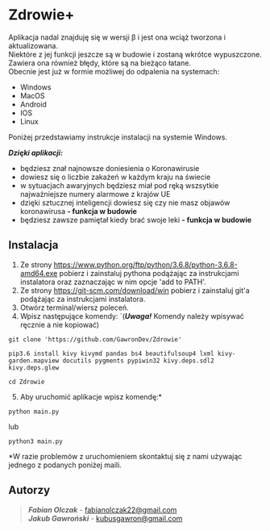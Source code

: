 Zdrowie+
============
Aplikacja nadal znajduję się w wersji β i jest ona wciąż tworzona i  aktualizowana.  
Niektóre z jej funkcji jeszcze są w budowie i zostaną wkrótce wypuszczone.  
Zawiera ona również błędy, które są na bieżąco łatane.  
Obecnie jest już w formie możliwej do odpalenia na systemach:  
  * Windows
  * MacOS
  * Android
  * IOS
  * Linux
 
Poniżej przedstawiamy instrukcje instalacji na systemie Windows.  

***Dzięki aplikacji:***
  * będziesz znał najnowsze doniesienia o Koronawirusie
  * dowiesz się o liczbie zakażeń w każdym kraju na świecie
  * w sytuacjach awaryjnych będziesz miał pod ręką wszsytkie najważniejsze numery alarmowe z krajów UE
  * dzięki sztucznej inteligencji dowiesz się czy nie masz objawów koronawirusa **- funkcja w budowie**
  * będziesz zawsze pamiętał kiedy brać swoje leki **- funkcja w budowie**

Instalacja
----------

1. Ze strony https://www.python.org/ftp/python/3.6.8/python-3.6.8-amd64.exe pobierz i zainstaluj pythona podążając za instrukcjami instalatora oraz zaznaczając w nim opcje 'add to PATH'.
2. Ze strony https://git-scm.com/download/win pobierz i zainstaluj git'a podążając za instrukcjami instalatora.
3. Otwórz terminal/wiersz poleceń.
4. Wpisz następujące komendy: `(***Uwaga!*** Komendy należy wpisywać ręcznie a nie kopiować)
~~~
git clone 'https://github.com/GawronDev/Zdrowie'
~~~
~~~
pip3.6 install kivy kivymd pandas bs4 beautifulsoup4 lxml kivy-garden.mapview docutils pygments pypiwin32 kivy.deps.sdl2 kivy.deps.glew
~~~
~~~
cd Zdrowie
~~~
5. Aby uruchomić aplikacje wpisz komendę:*
~~~
python main.py
~~~
lub
~~~
python3 main.py
~~~
*W razie problemów z uruchomieniem skontaktuj się z nami używając jednego z podanych poniżej maili.

Autorzy
------------

>***Fabian Olczak*** - fabianolczak22@gmail.com  
>***Jakub Gawroński*** - kubusgawron@gmail.com  
